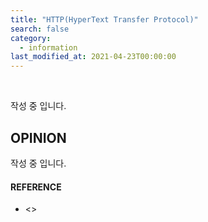 ```yaml
---
title: "HTTP(HyperText Transfer Protocol)"
search: false
category:
  - information
last_modified_at: 2021-04-23T00:00:00
---
```


<br>

작성 중 입니다.

## OPINION
작성 중 입니다.

#### REFERENCE
- <>